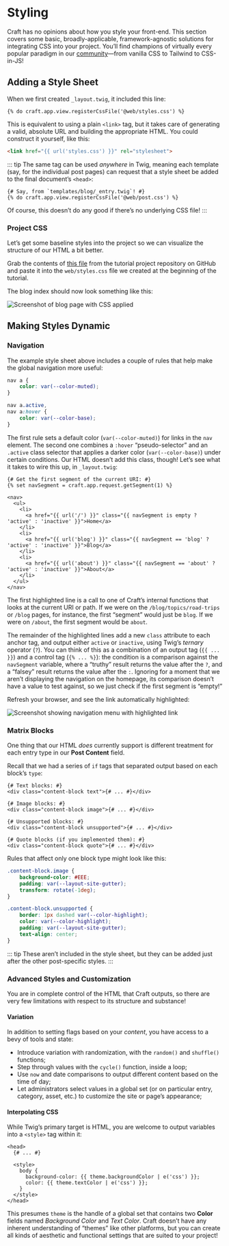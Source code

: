 # Styling

Craft has no opinions about how you style your front-end. This section covers some basic, broadly-applicable, framework-agnostic solutions for integrating CSS into your project. You’ll find champions of virtually every popular paradigm in our [community](https://craftcms.com/community)—from vanilla CSS to Tailwind to CSS-in-JS!

## Adding a Style Sheet

When we first created `_layout.twig`, it included this line:

```twig
{% do craft.app.view.registerCssFile('@web/styles.css') %}
```

This is equivalent to using a plain `<link>` tag, but it takes care of generating a valid, absolute URL and building the appropriate HTML. You could construct it yourself, like this:

```html
<link href="{{ url('styles.css') }}" rel="stylesheet">
```

::: tip
The same tag can be used _anywhere_ in Twig, meaning each template (say, for the individual post pages) can request that a style sheet be added to the final document’s `<head>`:

```twig
{# Say, from `templates/blog/_entry.twig`! #}
{% do craft.app.view.registerCssFile('@web/post.css') %}
```

Of course, this doesn’t do any good if there’s no underlying CSS file!
:::

### Project CSS

Let’s get some baseline styles into the project so we can visualize the structure of our HTML a bit better.

Grab the contents of [this file](repo:craftcms/tutorial-project/blob/main/web/styles.css) from the tutorial project repository on GitHub and paste it into the `web/styles.css` file we created at the beginning of the tutorial.

The blog index should now look something like this:

<BrowserShot
  url="https://tutorial.ddev.site/blog"
  :link="false"
  :max-height="400">
<img src="../images/styles.png" alt="Screenshot of blog page with CSS applied" />
</BrowserShot>

## Making Styles Dynamic

### Navigation

The example style sheet above includes a couple of rules that help make the global navigation more useful:

```css
nav a {
    color: var(--color-muted);
}

nav a.active,
nav a:hover {
    color: var(--color-base);
}
```

The first rule sets a default color (`var(--color-muted)`) for links in the `nav` element. The second one combines a `:hover` “pseudo-selector” and an `.active` class selector that applies a darker color (`var(--color-base)`) under certain conditions. Our HTML doesn’t add this class, though! Let’s see what it takes to wire this up, in `_layout.twig`:

```twig{2,7,10,13}
{# Get the first segment of the current URI: #}
{% set navSegment = craft.app.request.getSegment(1) %}

<nav>
  <ul>
    <li>
      <a href="{{ url('/') }}" class="{{ navSegment is empty ? 'active' : 'inactive' }}">Home</a>
    </li>
    <li>
      <a href="{{ url('blog') }}" class="{{ navSegment == 'blog' ? 'active' : 'inactive' }}">Blog</a>
    </li>
    <li>
      <a href="{{ url('about') }}" class="{{ navSegment == 'about' ? 'active' : 'inactive' }}">About</a>
    </li>
  </ul>
</nav>
```

The first highlighted line is a call to one of Craft’s internal functions that looks at the current URI or path. If we were on the `/blog/topics/road-trips` or `/blog` pages, for instance, the first “segment” would just be `blog`. If we were on `/about`, the first segment would be `about`.

The remainder of the highlighted lines add a new `class` attribute to each anchor tag, and output either `active` or `inactive`, using Twig’s _ternary_ operator (`?`). You can think of this as a combination of an output tag (`{{ ... }}`) and a control tag (`{% ... %}`): the condition is a comparison against the `navSegment` variable, where a “truthy” result returns the value after the `?`, and a “falsey” result returns the value after the `:`. Ignoring for a moment that we aren’t displaying the navigation on the homepage, its comparison doesn’t have a value to test against, so we just check if the first segment is “empty!”

Refresh your browser, and see the link automatically highlighted:

<BrowserShot url="https://tutorial.ddev.site/blog" :link="false">
<img src="../images/styles-nav-highlight.png" alt="Screenshot showing navigation menu with highlighted link" />
</BrowserShot>

### Matrix Blocks

One thing that our HTML _does_ currently support is different treatment for each entry type in our **Post Content** field.

Recall that we had a series of `if` tags that separated output based on each block’s `type`:

```twig{2,5,8,11}
{# Text blocks: #}
<div class="content-block text">{# ... #}</div>

{# Image blocks: #}
<div class="content-block image">{# ... #}</div>

{# Unsupported blocks: #}
<div class="content-block unsupported">{# ... #}</div>

{# Quote blocks (if you implemented them): #}
<div class="content-block quote">{# ... #}</div>
```

Rules that affect only one block type might look like this:

```css
.content-block.image {
    background-color: #EEE;
    padding: var(--layout-site-gutter);
    transform: rotate(-1deg);
}

.content-block.unsupported {
    border: 1px dashed var(--color-highlight);
    color: var(--color-highlight);
    padding: var(--layout-site-gutter);
    text-align: center;
}
```

::: tip
These aren’t included in the style sheet, but they can be added just after the other post-specific styles.
:::

### Advanced Styles and Customization

You are in complete control of the HTML that Craft outputs, so there are very few limitations with respect to its structure and substance!

#### Variation

In addition to setting flags based on your _content_, you have access to a bevy of tools and state:

- Introduce variation with randomization, with the `random()` and `shuffle()` functions;
- Step through values with the `cycle()` function, inside a loop;
- Use `now` and date comparisons to output different content based on the time of day;
- Let administrators select values in a global set (or on particular entry, category, asset, etc.) to customize the site or page’s appearance;

#### Interpolating CSS

While Twig’s primary target is HTML, you are welcome to output variables into a `<style>` tag within it:

```twig
<head>
  {# ... #}

  <style>
    body {
      background-color: {{ theme.backgroundColor | e('css') }};
      color: {{ theme.textColor | e('css') }};
    }
  </style>
</head>
```

This presumes `theme` is the handle of a global set that contains two **Color** fields named _Background Color_ and _Text Color_. Craft doesn’t have any inherent understanding of “themes” like other platforms, but you can create all kinds of aesthetic and functional settings that are suited to your project!
